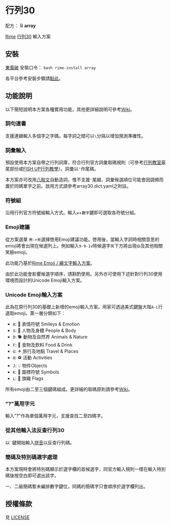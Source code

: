 # 行列30

配方： ℞ **array**

[Rime](https://rime.im) [行列30](http://www.array.com.tw/) 輸入方案

## 安裝

[東風破](https://github.com/rime/plum) 安裝口令： `bash rime-install array`

各平台參考安裝步驟請[點此](https://github.com/archerindigo/rime-array/wiki/%E5%AE%89%E8%A3%9D%E6%95%99%E5%AD%B8)。

## 功能說明

以下簡短說明本方案各種實用功能，其他更詳細說明可參考[Wiki](https://github.com/archerindigo/rime-array/wiki)。

### 詞句連書

支援連續輸入多個字之字碼。每字詞之間可以`\`分隔以增加預測準確性。

### 詞彙輸入

預設使用本方案自帶之行列詞庫，符合行列官方詞彙取碼規則（可參考[行列教室](https://www.facebook.com/notes/335303977574152/)最尾部份或[FISH UP行列教學](https://array30.misterfishup.com/tutorial-complete.html#entering-words)）。詞彙以`'`作尾碼。

本方案亦可改用[八股文](https://github.com/rime/rime-essay)自動造詞，惟不支援`'`尾綴，詞彙候選順位可能會因調頻而置於同碼單字之前。啟用方式請參考array30.dict.yaml之附註。

### 符號組

沿用行列官方符號組輸入方式。輸入`w`+`數字`鍵即可選取各符號分組。

### Emoji建議

從方案選單 `🈚️->🈶️`選擇啓用Emoji建議功能。啓用後，當輸入字詞時相關意思的emoji將會出現在候選列上。例如輸入`9-9-1v`時候選字`笑`下方將出現`😄`及其他相關笑臉emoji。

此功能乃基於[Rime Emoji / 繪文字輸入方案](https://github.com/rime/rime-emoji/)。

由於此功能會影響候選字順序，請斟酌使用。另外亦可使用下述針對行列30使用環境而設計的Unicode Emoji輸入方案。

### Unicode Emoji輸入方案

此為在原行列30的基礎上新增的emoji輸入方案。用家可透過美式鍵盤大階`A-L`行選取emoji。第一層分類如下：

- `A`: 🙂 表情符號 Smileys & Emotion
- `S`: 🧑 人物及身體 People & Body
- `D`: 🐕 動物及自然界 Animals & Nature
- `F`: 🍴 食物及飲料 Food & Drink
- `G`: ✈ 旅行及地點 Travel & Places
- `H`: ⚽ 活動 Activities
- `J`: 💡 物件Objects
- `K`: 🔣 圖標符號 Symbols
- `L`: 🏴 旗織 Flags

所有emoji由二至三個鍵碼組成。更詳細的取碼原則請參考[Wiki](https://github.com/archerindigo/rime-array/wiki/RIME%E8%A1%8C%E5%88%9730-Emoji-Unicode%E8%BC%B8%E5%85%A5%E6%96%B9%E6%A1%88%E8%AA%AA%E6%98%8E)。

### "?"萬用字元

輸入"?"作為單個萬用字元，支援查找二至四碼字。

### 從其他輸入法反查行列30

以`` ` ``鍵開始輸入[拼音](https://github.com/rime/rime-luna-pinyin)以反查行列碼。

### 簡碼及特別碼選字處理

本方案現時會將特別碼顯示於選字欄的首候選字，同官方輸入規則一樣在輸入特別碼後按空白即可選出該字。

一、二級簡碼暫未編排數字鍵位，同碼的簡碼字只會順序於選字欄列出。

## 授權條款

見 [LICENSE](LICENSE)
